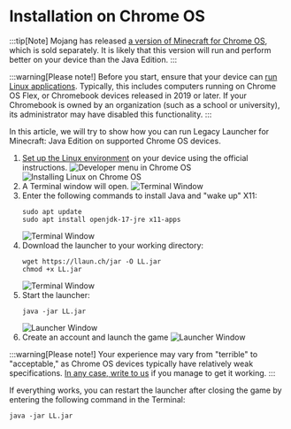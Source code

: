 
# Installation on Chrome OS

:::tip[Note]
Mojang has released [a version of Minecraft for Chrome OS](https://play.google.com/store/apps/details?id=com.mojang.minecraftpe), which is sold separately. It is likely that this version will run and perform better on your device than the Java Edition.
:::

:::warning[Please note!]
Before you start, ensure that your device can [run Linux applications](https://sites.google.com/a/chromium.org/dev/chromium-os/chrome-os-systems-supporting-linux). Typically, this includes computers running on Chrome OS Flex, or Chromebook devices released in 2019 or later. If your Chromebook is owned by an organization (such as a school or university), its administrator may have disabled this functionality.
:::

In this article, we will try to show how you can run Legacy Launcher for Minecraft: Java Edition on supported Chrome OS devices.

1. [Set up the Linux environment](https://support.google.com/chromebook/answer/9145439) on your device using the official instructions. ![Developer menu in Chrome OS](/img/chromeos_1.png) ![Installing Linux on Chrome OS](/img/chromeos_2.png)
2. A Terminal window will open. ![Terminal Window](/img/chromeos_3.png)
3. Enter the following commands to install Java and "wake up" X11:
   ```shell
   sudo apt update
   sudo apt install openjdk-17-jre x11-apps
   ```
   ![Terminal Window](/img/chromeos_4.png)
4. Download the launcher to your working directory:
   ```shell
   wget https://llaun.ch/jar -O LL.jar
   chmod +x LL.jar
   ```
   ![Terminal Window](/img/chromeos_5.png)
5. Start the launcher:
   ```shell
   java -jar LL.jar
   ```
   ![Launcher Window](/img/chromeos_6.png)
6. Create an account and launch the game
   ![Launcher Window](/img/chromeos_7.png)

:::warning[Please note!]
Your experience may vary from "terrible" to "acceptable," as Chrome OS devices typically have relatively weak specifications.
[In any case, write to us](https://llaun.ch/discord/intl) if you manage to get it working.
:::

If everything works, you can restart the launcher after closing the game by entering the following command in the Terminal:
```shell
java -jar LL.jar
```
